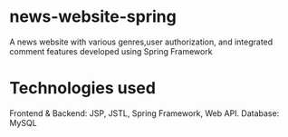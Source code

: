 # news-website-spring
A news website with various genres,user authorization, and integrated comment features developed using Spring Framework

# Technologies used
Frontend & Backend: JSP, JSTL, Spring Framework, Web API.
Database: MySQL
